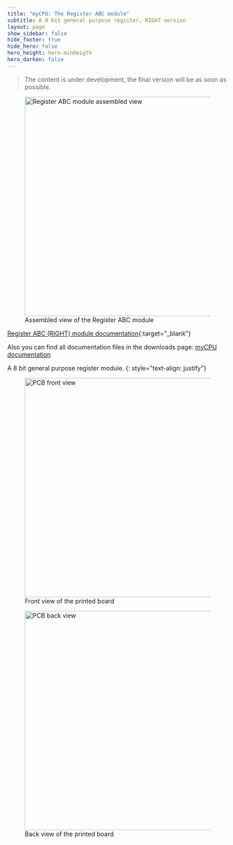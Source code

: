 ```yaml
---
title: "myCPU: The Register ABC module"
subtitle: A 8 bit general purpose register, RIGHT version
layout: page
show_sidebar: false
hide_footer: true
hide_hero: false
hero_height: hero-minHeigth
hero_darken: false
---
```

> The content is under development, the final version will be as soon as possible.

<figure class="center">
    <img src="{{ site.baseurl }}/img/mycpu/modules/register_abc_right/register_abc_right_assembled.png" alt="Register ABC module assembled view" title="Assembled view of the Register ABC module" width="500px">
    <figcaption>Assembled view of the Register ABC module</figcaption>
</figure>

[Register ABC (RIGHT) module documentation](/downloads/technical/myCPU_Register_8b_R_module_full.pdf){:target="_blank"}

Also you can find all documentation files in the downloads page: [myCPU documentation](/pages/en/mycpu/downloads/technical_docs)

A 8 bit general purpose register module.
{: style="text-align: justify"}

<figure class="center">
    <img src="{{ site.baseurl }}/img/mycpu/modules/register_abc_right/register_abc_right_clear_front.png" alt="PCB front view" title="Front view of the printed board" width="500px">
    <figcaption>Front view of the printed board</figcaption>
</figure>
<figure class="center">
    <img src="{{ site.baseurl }}/img/mycpu/modules/register_abc_right/register_abc_right_clear_back.png" alt="PCB back view" title="Back view of the printed board" width="500px">
    <figcaption>Back view of the printed board</figcaption>
</figure>
